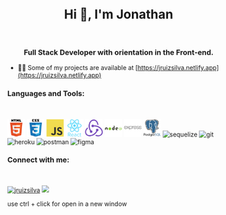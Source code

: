 <h1 align="center">Hi 👋, I'm Jonathan</h1>

&nbsp;&nbsp;

<h3 align="center">Full Stack Developer with orientation in the Front-end.</h3>

- 👨‍💻 Some of my projects are available at [https://jruizsilva.netlify.app](https://jruizsilva.netlify.app)

<h3>Languages and Tools:</h3>

&nbsp;&nbsp;

<p>
  <img src="https://raw.githubusercontent.com/devicons/devicon/master/icons/html5/html5-original-wordmark.svg" alt="html5" width="40" height="40"/>
  <img src="https://raw.githubusercontent.com/devicons/devicon/master/icons/css3/css3-original-wordmark.svg" alt="css3" width="40" height="40"/>
  <img src="https://raw.githubusercontent.com/devicons/devicon/master/icons/javascript/javascript-original.svg" alt="javascript" width="40" height="40"/>
  <img src="https://raw.githubusercontent.com/devicons/devicon/master/icons/react/react-original-wordmark.svg" alt="react" width="40" height="40"/>
  <img src="https://raw.githubusercontent.com/devicons/devicon/master/icons/redux/redux-original.svg" alt="redux" width="40" height="40"/>
  <img src="https://raw.githubusercontent.com/devicons/devicon/master/icons/nodejs/nodejs-original-wordmark.svg" alt="nodejs" width="40" height="40"/>
  <img src="https://raw.githubusercontent.com/devicons/devicon/master/icons/express/express-original-wordmark.svg" alt="express" width="40" height="40"/>
  <img src="https://raw.githubusercontent.com/devicons/devicon/master/icons/postgresql/postgresql-original-wordmark.svg" alt="postgresql" width="40" height="40"/>
  <img src="https://cdn.iconscout.com/icon/free/png-64/sequelize-2-1175003.png" alt="sequelize" width="40" height="40"/>
  <img src="https://www.vectorlogo.zone/logos/git-scm/git-scm-icon.svg" alt="git" width="40" height="40"/>
  <img src="https://www.vectorlogo.zone/logos/heroku/heroku-icon.svg" alt="heroku" width="40" height="40"/>
  <img src="https://www.vectorlogo.zone/logos/getpostman/getpostman-icon.svg" alt="postman" width="40" height="40"/> 
  <img src="https://www.vectorlogo.zone/logos/figma/figma-icon.svg" alt="figma" width="40" height="40"/>
  
</p>

<h3>Connect with me:</h3>

&nbsp;&nbsp;

<p>
<span>
<a href="https://linkedin.com/in/jruizsilva" target="_blank"><img src="https://cdn.iconscout.com/icon/free/png-64/linkedin-2752135-2284952.png" alt="jruizsilva" height="35" /></a>
</span>

<span>
<a href="mailto:ruizsilvajonathan@gmail.com" >
<img height="35" src="https://i.ibb.co/zPfK6jM/gmail.png" /></a>
</span>
</p>

use ctrl + click for open in a new window
